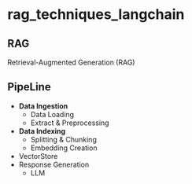 # rag_techniques_langchain

## RAG 
Retrieval-Augmented Generation (RAG)


## PipeLine
- **Data Ingestion**
    - Data Loading
    - Extract & Preprocessing
- **Data Indexing** 
    - Splitting & Chunking  
    - Embedding Creation 
- VectorStore
- Response Generation 
    - LLM


